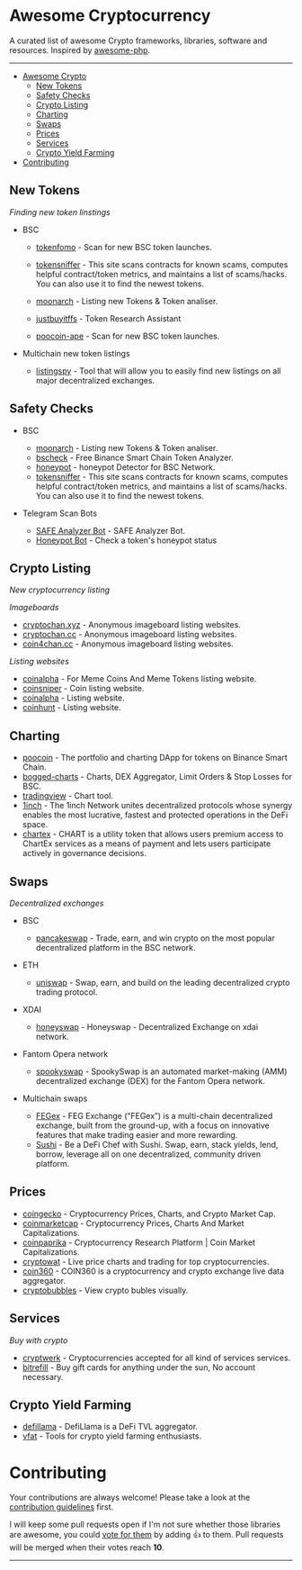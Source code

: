 # Awesome Cryptocurrency 

A curated list of awesome Crypto frameworks, libraries, software and resources.
Inspired by [awesome-php](https://github.com/ziadoz/awesome-php).

---
- [Awesome Crypto](#awesome-crypto)
  * [New Tokens](#new-tokens)
  * [Safety Checks](#safety-checks)
  * [Crypto Listing](#crypto-listing)
  * [Charting](#charting)
  * [Swaps](#swaps)
  * [Prices](#prices)
  * [Services](#services)
  * [Crypto Yield Farming](#crypto-yield-farming)
- [Contributing](#contributing)

## New Tokens

*Finding new token linstings*

* BSC
    * [tokenfomo](https://tokenfomo.io) - Scan for new BSC token launches.
    * [tokensniffer](https://tokensniffer.com) - This site scans contracts for known scams, computes helpful contract/token metrics, and maintains a list of scams/hacks. You can also use it to find the newest tokens. 
    * [moonarch](https://moonarch.app) - Listing new Tokens & Token analiser.

    * [justbuyitffs](https://apps.justbuyitffs.com/) - Token Research Assistant
    * [poocoin-ape](https://poocoin.app/ape) - Scan for new BSC token launches.

* Multichain new token listings
   * [listingspy](https://listingspy.net/pancakeswap/pancakeswap-new-token-listings) - Tool that will allow you to easily find new listings on all major decentralized exchanges.



## Safety Checks

* BSC
    * [moonarch](https://moonarch.app) - Listing new Tokens & Token analiser.
    * [bscheck](http://bscheck.eu/) - Free Binance Smart Chain Token Analyzer.
    * [honeypot](https://honeypot.is/) - honeypot Detector for BSC Network.
    * [tokensniffer](https://tokensniffer.com) - This site scans contracts for known scams, computes helpful contract/token metrics, and maintains a list of scams/hacks. You can also use it to find the newest tokens. 



* Telegram Scan Bots
    * [SAFE Analyzer Bot](https://t.me/@SafeAnalyzerbot) - SAFE Analyzer Bot.
    * [Honeypot Bot](https://t.me/@HoneypotChatBot) - Check a token's honeypot status 



## Crypto Listing

*New cryptocurrency listing*

*Imageboards*

* [cryptochan.xyz](https://cryptochan.xyz) - Anonymous imageboard listing websites.
* [cryptochan.cc](https://cryptochan.cc) - Anonymous imageboard listing websites.
* [coin4chan.cc](https://coin4chan.xyz/) - Anonymous imageboard listing websites.


*Listing websites*

* [coinalpha](https://memetools.app/) - For Meme Coins And Meme Tokens listing website.
* [coinsniper](https://coinsniper.net) - Coin listing website.
* [coinalpha](https://coinalpha.app/) - Listing website.
* [coinhunt](https://coinhunt.cc) - Listing website.



## Charting

* [poocoin](https://poocoin.app/) - The portfolio and charting DApp for tokens on Binance Smart Chain.
* [bogged-charts](https://charts.bogged.finance/) - Charts, DEX Aggregator, Limit Orders & Stop Losses for BSC.
* [tradingview](https://www.tradingview.com/) - Chart tool.
* [1inch](https://1inch.io) - The 1inch Network unites decentralized protocols whose synergy enables the most lucrative, fastest and protected operations in the DeFi space.
* [chartex](https://chartex.pro/dashboard) - CHART is a utility token that allows users premium access to ChartEx services as a means of payment and lets users participate actively in governance decisions. 



## Swaps
*Decentralized exchanges*
* BSC
    * [pancakeswap](https://pancakeswap.finance/swap) -  Trade, earn, and win crypto on the most popular decentralized platform in the BSC network.
* ETH
    * [uniswap](https://app.uniswap.org/#/swap) -  Swap, earn, and build on the leading decentralized crypto trading protocol.
* XDAI
    * [honeyswap](https://app.honeyswap.org/#/swap) -  Honeyswap - Decentralized Exchange on xdai network.
* Fantom Opera network
    * [spookyswap](https://spookyswap.finance/swap) -  SpookySwap is an automated market-making (AMM) decentralized exchange (DEX) for the Fantom Opera network. 

* Multichain swaps
   * [FEGex](https://fegex.com/) -  FEG Exchange (“FEGex”) is a multi-chain decentralized exchange, built from the ground-up, with a focus on innovative features that make trading easier and more rewarding.
   * [Sushi](https://app.sushi.com/en/swap) -  Be a DeFi Chef with Sushi. Swap, earn, stack yields, lend, borrow, leverage all on one decentralized, community driven platform.



## Prices

* [coingecko](https://www.coingecko.com/) - Cryptocurrency Prices, Charts, and Crypto Market Cap.
* [coinmarketcap](https://coinmarketcap.com/) - Cryptocurrency Prices, Charts And Market Capitalizations.
* [coinpaprika](https://coinpaprika.com/) - Cryptocurrency Research Platform | Coin Market Capitalizations.
* [cryptowat](https://cryptowat.ch/) - Live price charts and trading for top cryptocurrencies.
* [coin360](https://coin360.com/) - COIN360 is a cryptocurrency and crypto exchange live data aggregator.
* [cryptobubbles](https://cryptobubbles.net/) - View crypto bubles visually.



## Services

*Buy with crypto*

* [cryptwerk](https://cryptwerk.com/) - Cryptocurrencies accepted for all kind of services services.
* [bitrefill](https://www.bitrefill.com/) - Buy gift cards for anything under the sun, No account necessary.




## Crypto Yield Farming
* [defillama](https://defillama.com) - DefiLlama is a DeFi TVL aggregator.
* [vfat](https://vfat.tools/) - Tools for crypto yield farming enthusiasts.



# Contributing

Your contributions are always welcome! Please take a look at the [contribution guidelines](https://github.com/vinta/awesome-python/blob/master/CONTRIBUTING.md) first.

I will keep some pull requests open if I'm not sure whether those libraries are awesome, you could [vote for them](https://github.com/cryptochan-xyz/awesome-cryptocurency/pulls) by adding :+1: to them. Pull requests will be merged when their votes reach **10**.

- - -

